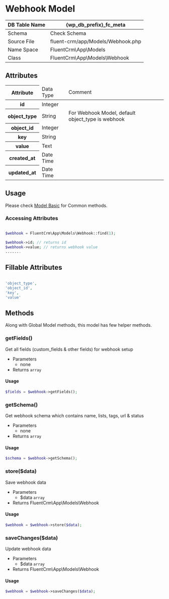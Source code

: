 # Webhook Model

| DB Table Name | {wp_db_prefix}_fc_meta                                                   |
|---------------|--------------------------------------------------------------------------|
| Schema        | <a :href="$withBase('/database/#fc-subscribers-table')">Check Schema</a> |
| Source File   | fluent-crm/app/Models/Webhook.php                                        |
| Name Space    | FluentCrm\App\Models                                                     |
| Class         | FluentCrm\App\Models\Webhook                                             |

## Attributes
<table class="nowrap">
   <thead>
      <tr>
         <th>Attribute</th>
         <td>Data Type</td>
         <td>Comment</td>
      </tr>
   </thead>
   <tbody>
      <tr>
         <th>id</th>
         <td>Integer</td>
         <td></td>
      </tr>
      <tr>
         <th>object_type</th>
         <td>String</td>
         <td>For Webhook Model, default object_type is webhook</td>
      </tr>
      <tr>
         <th>object_id</th>
         <td>Integer</td>
         <td></td>
      </tr>
      <tr>
         <th>key</th>
         <td>String</td>
         <td></td>
      </tr>
      <tr>
         <th>value</th>
         <td>Text</td>
         <td></td>
      </tr>
      <tr>
         <th>created_at</th>
         <td>Date Time</td>
         <td></td>
      </tr>
      <tr>
         <th>updated_at</th>
         <td>Date Time</td>
         <td></td>
      </tr>
   </tbody>
</table>

## Usage
Please check <a href="/database/models/">Model Basic</a> for Common methods.


### Accessing Attributes

```php 

$webhook = FluentCrm\App\Models\Webhook::find(1);

$webhook->id; // returns id
$webhook->value; // returns webhook value
.......
```


## Fillable Attributes

```php

'object_type',
'object_id',
'key',
'value'
```


## Methods
Along with Global Model methods, this model has few helper methods.

### getFields()
Get all fields (custom_fields & other fields) for webhook setup 

- Parameters
  - none
- Returns `array`

#### Usage
```php 
$fields = $webhook->getFields();
```

### getSchema()
Get webhook schema which contains name, lists, tags, url & status

- Parameters
  - none 
- Returns `array`

#### Usage
```php 
$schema = $webhook->getSchema();
```

### store($data)
Save webhook data 

- Parameters
  - $data `array`
- Returns FluentCrm\App\Models\Webhook

#### Usage
```php 
$webhook = $webhook->store($data);
```

### saveChanges($data)
Update webhook data

- Parameters
  - $data `array`
- Returns FluentCrm\App\Models\Webhook

#### Usage
```php 
$webhook = $webhook->saveChanges($data);
```